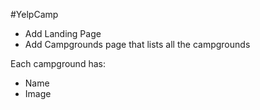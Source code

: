 #YelpCamp

* Add Landing Page
* Add Campgrounds page that lists all the campgrounds

Each campground has:
* Name
* Image
